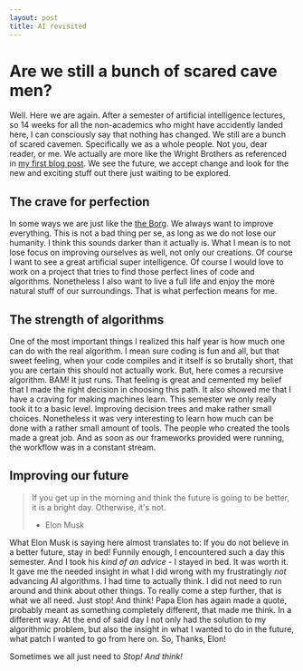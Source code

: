 ```yaml
---
layout: post
title: AI revisited
---
```


# Are we still a bunch of scared cave men?
Well. Here we are again. After a semester of artificial intelligence lectures, so 14 weeks for all the non-academics who might have accidently landed here, I can consciously say that nothing has changed. We still are a bunch of scared cavemen.
Specifically we as a whole people. Not you, dear reader, or me. We actually are more like the Wright Brothers as referenced in [my first blog post](https://barthsarafin.github.io/AI-Cavemen/ "barthsarafin's cavemen blog"). We see the future, we accept change and look for the new and exciting stuff out there just waiting to be explored.

## The crave for perfection
In some ways we are just like the [the Borg](https://en.wikipedia.org/wiki/Borg_(Star_Trek)). We always want to improve everything.
This is not a bad thing per se, as long as we do not lose our humanity. I think this sounds darker than it actually is.
What I mean is to not lose focus on improving ourselves as well, not only our creations. Of course I want to see a great artificial super intelligence. Of course I would love to work on a project that tries to find those perfect lines of code and algorithms. Nonetheless I also want to live a full life and enjoy the more natural stuff of our surroundings. That is what perfection means for me.

## The strength of algorithms
One of the most important things I realized this half year is how much one can do with the real algorithm.
I mean sure coding is fun and all, but that sweet feeling, when your code compiles and it itself is so brutally short,
that you are certain this should not actually work. But, here comes a recursive algorithm. BAM! It just runs.
That feeling is great and cemented my belief that I made the right decision in choosing this path. It also showed me that I have a craving
for making machines learn. This semester we only really took it to a basic level. Improving decision trees and make rather small
choices. Nonetheless it was very interesting to learn how much can be done with a rather small amount of tools. The people who created the tools made a great job. And as soon as our frameworks provided were running, the workflow was in a constant stream.

## Improving our future
> If you get up in the morning and think the future is going to be better, it is a bright day. Otherwise, it's not.
> - Elon Musk

What Elon Musk is saying here almost translates to: If you do not believe in a better future, stay in bed!
Funnily enough, I encountered such a day this semester. And I took his _kind of an advice_ - I stayed in bed. It was worth it.
It gave me the needed insight in what I did wrong with my frustratingly _not_ advancing AI algorithms. I had time to actually think. I did not need to run around and think about other things. To really come a step further, that is what we all need. Just stop! And think!
Papa Elon has again made a quote, probably meant as something completely different, that made me think. In a different way. At the end of said day I not only had the solution to my algorithmic problem, but also the insight in what I wanted to do in the future, what patch I wanted to go from here on. So, Thanks, Elon!

Sometimes we all just need to _Stop! And think!_
